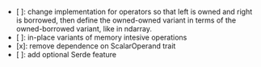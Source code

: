 - [ ]: change implementation for operators so that left is owned and right is borrowed, then define the owned-owned variant in terms of the owned-borrowed variant, like in ndarray.
- [ ]: in-place variants of memory intesive operations
- [x]: remove dependence on ScalarOperand trait
- [ ]: add optional Serde feature